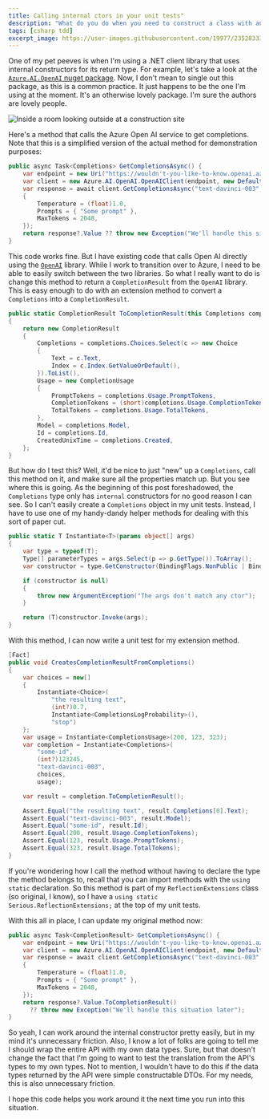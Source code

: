 ```yaml
---
title: Calling internal ctors in your unit tests"
description: "What do you do when you need to construct a class with an internal constructor for a unit test? This is what you do."
tags: [csharp tdd]
excerpt_image: https://user-images.githubusercontent.com/19977/235283338-9c406f6d-77b6-4669-9273-4c90bf821487.png
---
```


One of my pet peeves is when I'm using a .NET client library that uses internal constructors for its return type. For example, let's take a look at the [`Azure.AI.OpenAI` nuget package](https://www.nuget.org/packages/Azure.AI.OpenAI). Now, I don't mean to single out this package, as this is a common practice. It just happens to be the one I'm using at the moment. It's an otherwise lovely package. I'm sure the authors are lovely people.

![Inside a room looking outside at a construction site](https://user-images.githubusercontent.com/19977/235283338-9c406f6d-77b6-4669-9273-4c90bf821487.png)


Here's a method that calls the Azure Open AI service to get completions. Note that this is a simplified version of the actual method for demonstration purposes:

```csharp
public async Task<Completions> GetCompletionsAsync() {
    var endpoint = new Uri("https://wouldn't-you-like-to-know.openai.azure.com/");
    var client = new Azure.AI.OpenAI.OpenAIClient(endpoint, new DefaultAzureCredential());
    var response = await client.GetCompletionsAsync("text-davinci-003", new CompletionsOptions
    {
        Temperature = (float)1.0,
        Prompts = { "Some prompt" },
        MaxTokens = 2048,
    });
    return response?.Value ?? throw new Exception("We'll handle this situation later");
}
```

This code works fine. But I have existing code that calls Open AI directly using the [`OpenAI`](https://www.nuget.org/packages/OpenAI) library. While I work to transition over to Azure, I need to be able to easily switch between the two libraries. So what I really want to do is change this method to return a `CompletionResult` from the `OpenAI` library. This is easy enough to do with an extension method to convert a `Completions` into a `CompletionResult`.

```csharp
public static CompletionResult ToCompletionResult(this Completions completions)
{
    return new CompletionResult
    {
        Completions = completions.Choices.Select(c => new Choice
        {
            Text = c.Text,
            Index = c.Index.GetValueOrDefault(),
        }).ToList(),
        Usage = new CompletionUsage
        {
            PromptTokens = completions.Usage.PromptTokens,
            CompletionTokens = (short)completions.Usage.CompletionTokens,
            TotalTokens = completions.Usage.TotalTokens,
        },
        Model = completions.Model,
        Id = completions.Id,
        CreatedUnixTime = completions.Created,
    };
}
```

But how do I test this? Well, it'd be nice to just "new" up a `Completions`, call this method on it, and make sure all the properties match up. But you see where this is going. As the beginning of this post foreshadowed, the `Completions` type only has `internal` constructors for no good reason I can see. So I can't easily create a `Completions` object in my unit tests. Instead, I have to use one of my handy-dandy helper methods for dealing with this sort of paper cut.

```csharp
public static T Instantiate<T>(params object[] args)
{
    var type = typeof(T);
    Type[] parameterTypes = args.Select(p => p.GetType()).ToArray();
    var constructor = type.GetConstructor(BindingFlags.NonPublic | BindingFlags.Instance, null, parameterTypes, null);

    if (constructor is null)
    {
        throw new ArgumentException("The args don't match any ctor");
    }

    return (T)constructor.Invoke(args);
}
```

With this method, I can now write a unit test for my extension method.

```csharp
[Fact]
public void CreatesCompletionResultFromCompletions()
{
    var choices = new[]
    {
        Instantiate<Choice>(
            "the resulting text",
            (int?)0.7,
            Instantiate<CompletionsLogProbability>(),
            "stop")
    };
    var usage = Instantiate<CompletionsUsage>(200, 123, 323);
    var completion = Instantiate<Completions>(
        "some-id",
        (int?)123245,
        "text-davinci-003",
        choices,
        usage);

    var result = completion.ToCompletionResult();

    Assert.Equal("the resulting text", result.Completions[0].Text);
    Assert.Equal("text-davinci-003", result.Model);
    Assert.Equal("some-id", result.Id);
    Assert.Equal(200, result.Usage.CompletionTokens);
    Assert.Equal(123, result.Usage.PromptTokens);
    Assert.Equal(323, result.Usage.TotalTokens);
}
```

If you're wondering how I call the method without having to declare the type the method belongs to, recall that you can import methods with the `using static` declaration. So this method is part of my `ReflectionExtensions` class (so original, I know), so I have a `using static Serious.ReflectionExtensions;` at the top of my unit tests.

With this all in place, I can update my original method now:

```csharp
public async Task<CompletionResult> GetCompletionsAsync() {
    var endpoint = new Uri("https://wouldn't-you-like-to-know.openai.azure.com/");
    var client = new Azure.AI.OpenAI.OpenAIClient(endpoint, new DefaultAzureCredential());
    var response = await client.GetCompletionsAsync("text-davinci-003", new CompletionsOptions
    {
        Temperature = (float)1.0,
        Prompts = { "Some prompt" },
        MaxTokens = 2048,
    });
    return response?.Value.ToCompletionResult()
      ?? throw new Exception("We'll handle this situation later");
}
```

So yeah, I can work around the internal constructor pretty easily, but in my mind it's unnecessary friction. Also, I know a lot of folks are going to tell me I should wrap the entire API with my own data types. Sure, but that doesn't change the fact that I'm going to want to test the translation from the API's types to my own types. Not to mention, I wouldn't have to do this if the data types returned by the API were simple constructable DTOs. For my needs, this is also unnecessary friction.

I hope this code helps you work around it the next time you run into this situation.
